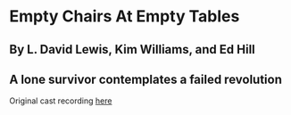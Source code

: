# Empty Chairs At Empty Tables
## By L. David Lewis, Kim Williams, and Ed Hill
## A lone survivor contemplates a failed revolution

Original cast recording [here](https://www.youtube.com/watch?v=lCN3jszco9Q)
